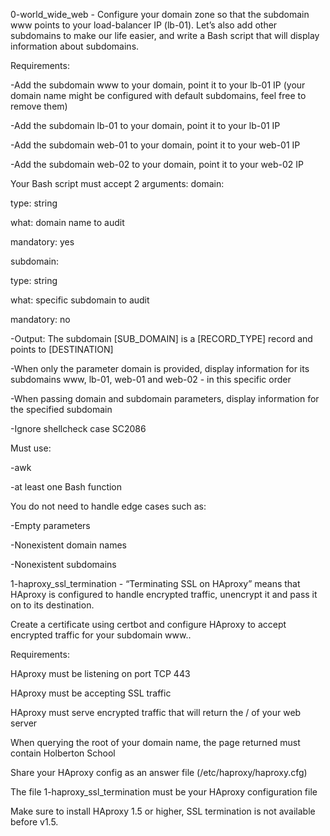 0-world_wide_web - Configure your domain zone so that the subdomain www points to your load-balancer IP (lb-01). Let’s also add other subdomains to make our life easier, and write a Bash script that will display information about subdomains.

Requirements:

-Add the subdomain www to your domain, point it to your lb-01 IP (your domain name might be configured with default subdomains, feel free to remove them)

-Add the subdomain lb-01 to your domain, point it to your lb-01 IP

-Add the subdomain web-01 to your domain, point it to your web-01 IP

-Add the subdomain web-02 to your domain, point it to your web-02 IP

Your Bash script must accept 2 arguments:
domain:

type: string

what: domain name to audit

mandatory: yes

subdomain:

type: string

what: specific subdomain to audit

mandatory: no

-Output: The subdomain [SUB_DOMAIN] is a [RECORD_TYPE] record and points to [DESTINATION]

-When only the parameter domain is provided, display information for its subdomains www, lb-01, web-01 and web-02 - in this specific order

-When passing domain and subdomain parameters, display information for the specified subdomain

-Ignore shellcheck case SC2086

Must use:

-awk

-at least one Bash function

You do not need to handle edge cases such as:

-Empty parameters

-Nonexistent domain names

-Nonexistent subdomains

1-haproxy_ssl_termination - “Terminating SSL on HAproxy” means that HAproxy is configured to handle encrypted traffic, unencrypt it and pass it on to its destination.

Create a certificate using certbot and configure HAproxy to accept encrypted traffic for your subdomain www..

Requirements:

HAproxy must be listening on port TCP 443

HAproxy must be accepting SSL traffic

HAproxy must serve encrypted traffic that will return the / of your web server

When querying the root of your domain name, the page returned must contain Holberton School

Share your HAproxy config as an answer file (/etc/haproxy/haproxy.cfg)

The file 1-haproxy_ssl_termination must be your HAproxy configuration file

Make sure to install HAproxy 1.5 or higher, SSL termination is not available before v1.5.
